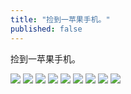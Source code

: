 ```yaml
---
title: "捡到一苹果手机。"
published: false
---
```

捡到一苹果手机。

![](./1.jpg)
![](./2.jpg)
![](./3.jpg)
![](./4.jpg)
![](./5.jpg)
![](./6.jpg)
![](./7.jpg)
![](./8.jpg)
![](./9.jpg)
